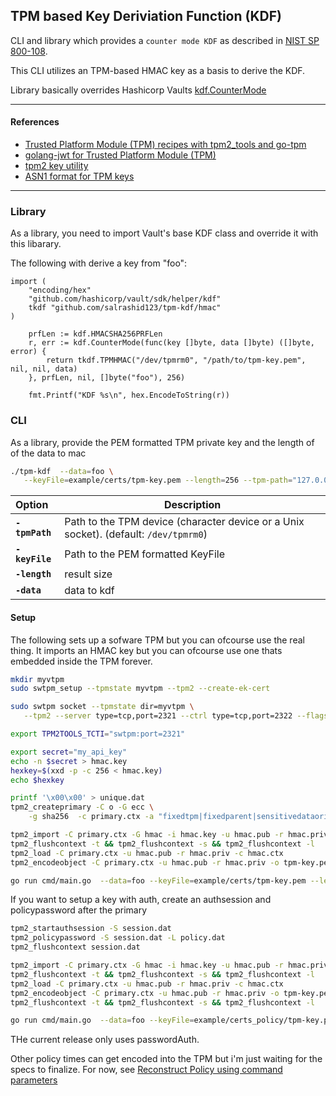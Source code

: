 ## TPM based Key Deriviation Function (KDF)


CLI and library which provides a `counter mode KDF` as described in [NIST SP 800-108](https://csrc.nist.gov/pubs/sp/800/108/r1/upd1/final).

This CLI utilizes an TPM-based HMAC key as a basis to derive the KDF.

Library basically overrides Hashicorp Vaults [kdf.CounterMode](github.com/hashicorp/vault/sdk/helper/kdf#CounterMode)


---

#### References

* [Trusted Platform Module (TPM) recipes with tpm2_tools and go-tpm](https://github.com/salrashid123/tpm2)
* [golang-jwt for Trusted Platform Module (TPM)](https://github.com/salrashid123/golang-jwt-tpm)
* [tpm2 key utility](https://github.com/salrashid123/tpm2genkey)
* [ASN1 format for TPM keys](https://github.com/salrashid123/tpm2/tree/master/tpm-key)

---

### Library

As a library, you need to import Vault's base KDF class and override it with this libarary.

The following with derive a key from "foo":

```golang
import (
	"encoding/hex"
	"github.com/hashicorp/vault/sdk/helper/kdf"
	tkdf "github.com/salrashid123/tpm-kdf/hmac"
)

	prfLen := kdf.HMACSHA256PRFLen
	r, err := kdf.CounterMode(func(key []byte, data []byte) ([]byte, error) {
		return tkdf.TPMHMAC("/dev/tpmrm0", "/path/to/tpm-key.pem", nil, nil, data)
	}, prfLen, nil, []byte("foo"), 256)

	fmt.Printf("KDF %s\n", hex.EncodeToString(r))
```

### CLI

As a library, provide the PEM formatted TPM private key and the length of of the data to mac

```bash
./tpm-kdf  --data=foo \
   --keyFile=example/certs/tpm-key.pem --length=256 --tpm-path="127.0.0.1:2321"
```

| Option | Description |
|:------------|-------------|
| **`-tpmPath`** | Path to the TPM device (character device or a Unix socket). (default: `/dev/tpmrm0`) |
| **`-keyFile`** | Path to the PEM formatted KeyFile |
| **`-length`** | result size |
| **`-data`** | data to kdf |

#### Setup

The following sets up a sofware TPM but you can ofcourse use the real thing.  It imports an HMAC key but you can ofcourse use one thats embedded inside the TPM forever.

```bash
mkdir myvtpm
sudo swtpm_setup --tpmstate myvtpm --tpm2 --create-ek-cert

sudo swtpm socket --tpmstate dir=myvtpm \
   --tpm2 --server type=tcp,port=2321 --ctrl type=tcp,port=2322 --flags not-need-init,startup-clear --log level=5

export TPM2TOOLS_TCTI="swtpm:port=2321"

export secret="my_api_key"
echo -n $secret > hmac.key
hexkey=$(xxd -p -c 256 < hmac.key)
echo $hexkey

printf '\x00\x00' > unique.dat
tpm2_createprimary -C o -G ecc \
    -g sha256  -c primary.ctx -a "fixedtpm|fixedparent|sensitivedataorigin|userwithauth|noda|restricted|decrypt" -u unique.dat

tpm2_import -C primary.ctx -G hmac -i hmac.key -u hmac.pub -r hmac.priv
tpm2_flushcontext -t && tpm2_flushcontext -s && tpm2_flushcontext -l
tpm2_load -C primary.ctx -u hmac.pub -r hmac.priv -c hmac.ctx
tpm2_encodeobject -C primary.ctx -u hmac.pub -r hmac.priv -o tpm-key.pem

go run cmd/main.go  --data=foo --keyFile=example/certs/tpm-key.pem --length=256 --tpm-path="127.0.0.1:2321"
```

If you want to setup a key with auth, create an authsession and policypassword after the primary

```bash
tpm2_startauthsession -S session.dat
tpm2_policypassword -S session.dat -L policy.dat
tpm2_flushcontext session.dat

tpm2_import -C primary.ctx -G hmac -i hmac.key -u hmac.pub -r hmac.priv -L policy.dat -p testpswd
tpm2_flushcontext -t && tpm2_flushcontext -s && tpm2_flushcontext -l
tpm2_load -C primary.ctx -u hmac.pub -r hmac.priv -c hmac.ctx
tpm2_encodeobject -C primary.ctx -u hmac.pub -r hmac.priv -o tpm-key.pem 
tpm2_flushcontext -t && tpm2_flushcontext -s && tpm2_flushcontext -l

go run cmd/main.go  --data=foo --keyFile=example/certs_policy/tpm-key.pem --keyPass=testpswd --length=256 --tpm-path="127.0.0.1:2321"
```

THe current release only uses passwordAuth.  

Other policy times can get encoded into the TPM but i'm just waiting for the  specs to finalize.  For now, see [Reconstruct Policy using command parameters](https://github.com/salrashid123/tpm2/tree/master/policy_gen)